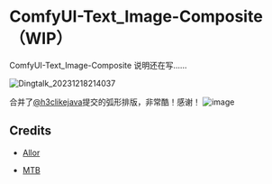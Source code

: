 # ComfyUI-Text_Image-Composite（WIP）
ComfyUI-Text_Image-Composite 说明还在写……

![Dingtalk_20231218214037](https://github.com/ZHO-ZHO-ZHO/ComfyUI-Text_Image-Composite/assets/140084057/070c0cda-60ff-43c4-9941-92074d6f9602)


合并了[@h3clikejava](https://github.com/h3clikejava)提交的弧形排版，非常酷！感谢！
![image](https://github.com/ZHO-ZHO-ZHO/ComfyUI-Text_Image-Composite/assets/140084057/e767bd6e-39b7-4d36-b93a-b704fe73baa9)



## Credits
- [Allor](https://github.com/Nourepide/ComfyUI-Allor)

- [MTB](https://github.com/melMass/comfy_mtb)
